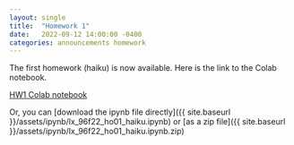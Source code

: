 ```yaml
---
layout: single
title:  "Homework 1"
date:   2022-09-12 14:00:00 -0400
categories: announcements homework
---
```

The first homework (haiku) is now available.  Here is the link to the Colab notebook.

[HW1 Colab notebook](https://colab.research.google.com/drive/1QLRzZd1IcinAXp1nFVjCiwt0oQCwKPn2?usp=sharing)

Or, you can [download the ipynb file directly]({{ site.baseurl }}/assets/ipynb/lx_96f22_ho01_haiku.ipynb)
or [as a zip file]({{ site.baseurl }}/assets/ipynb/lx_96f22_ho01_haiku.ipynb.zip)